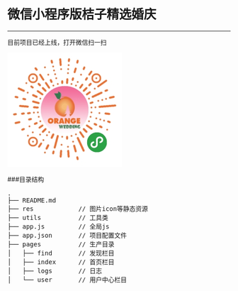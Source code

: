 # 微信小程序版桔子精选婚庆


-------
目前项目已经上线，打开微信扫一扫

![wxapp](/wxapp/juzi.jpg)


###目录结构
<pre>
.
├── README.md           
├── res            // 图片icon等静态资源
├── utils          // 工具类
├── app.js         // 全局js
├── app.json       // 项目配置文件
├── pages          // 生产目录
│   ├── find       // 发现栏目
│   ├── index      // 首页栏目
│   ├── logs       // 日志
│   └── user       // 用户中心栏目
</pre>


